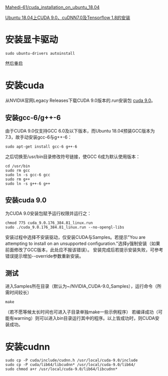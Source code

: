 

[Mahedi-61/cuda_installation_on_ubuntu_18.04](https://gist.github.com/Mahedi-61/2a2f1579d4271717d421065168ce6a73)

[Ubuntu 18.04上CUDA 9.0、cuDNN7.0及Tensorflow 1.8的安装](https://www.cnblogs.com/ArrowKeys/p/9007437.html)

# 安装显卡驱动
```
sudo ubuntu-drivers autoinstall

```
然后重启


# 安装cuda
从NVIDIA官网Legacy Releases下载CUDA 9.0版本的.run安装包 
[cuda 9.0](https://developer.nvidia.com/cuda-90-download-archive)。

## 安装gcc-6/g++-6
由于CUDA 9.0仅支持GCC 6.0及以下版本，而Ubuntu 18.04预装GCC版本为7.3，故手动安装gcc-6与g++-6：
```
sudo apt-get install gcc-6 g++-6
```

之后切换至/usr/bin目录修改符号链接，使GCC 6成为默认使用版本：
```
cd /usr/bin
sudo rm gcc
sudo ln -s gcc-6 gcc
sudo rm g++
sudo ln -s g++-6 g++
```
## 安装cuda 9.0
为CUDA 9.0安装包赋予运行权限并运行之：
```
chmod 775 cuda_9.0.176_384.81_linux.run
sudo ./cuda_9.0.176_384.81_linux.run --no-opengl-libs
```
安装过程中选择不安装驱动，仅安装CUDA与Samples。若提示"You are attempting to install on an unsupported configuration."选择y强制安装（如果前面修改了GCC版本，此处应不报该错误）。
安装完成后若提示安装失败，可参考错误提示增加--override参数重新安装。

## 测试
进入Samples所在目录（默认为~/NVIDIA_CUDA-9.0_Samples），运行命令（所需时间较长）
```
make
```
（若不愿等候太长时间也可进入子目录单独make一些示例程序）
若编译成功（可能有warning）则可以进入bin目录运行其中的程序。以上皆成功时，则CUDA安装成功。
# 安装cudnn
```
sudo cp -P cuda/include/cudnn.h /usr/local/cuda-9.0/include
sudo cp -P cuda/lib64/libcudnn* /usr/local/cuda-9.0/lib64/
sudo chmod a+r /usr/local/cuda-9.0/lib64/libcudnn*
```
